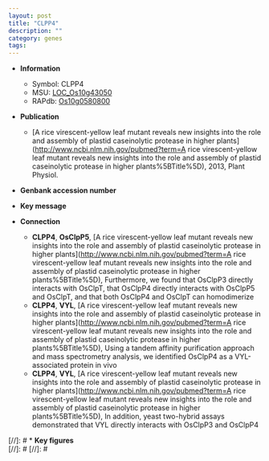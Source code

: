 ```yaml
---
layout: post
title: "CLPP4"
description: ""
category: genes
tags: 
---
```


* **Information**  
    + Symbol: CLPP4  
    + MSU: [LOC_Os10g43050](http://rice.plantbiology.msu.edu/cgi-bin/ORF_infopage.cgi?orf=LOC_Os10g43050)  
    + RAPdb: [Os10g0580800](http://rapdb.dna.affrc.go.jp/viewer/gbrowse_details/irgsp1?name=Os10g0580800)  

* **Publication**  
    + [A rice virescent-yellow leaf mutant reveals new insights into the role and assembly of plastid caseinolytic protease in higher plants](http://www.ncbi.nlm.nih.gov/pubmed?term=A rice virescent-yellow leaf mutant reveals new insights into the role and assembly of plastid caseinolytic protease in higher plants%5BTitle%5D), 2013, Plant Physiol.

* **Genbank accession number**  

* **Key message**  

* **Connection**  
    + __CLPP4__, __OsClpP5__, [A rice virescent-yellow leaf mutant reveals new insights into the role and assembly of plastid caseinolytic protease in higher plants](http://www.ncbi.nlm.nih.gov/pubmed?term=A rice virescent-yellow leaf mutant reveals new insights into the role and assembly of plastid caseinolytic protease in higher plants%5BTitle%5D), Furthermore, we found that OsClpP3 directly interacts with OsClpT, that OsClpP4 directly interacts with OsClpP5 and OsClpT, and that both OsClpP4 and OsClpT can homodimerize
    + __CLPP4__, __VYL__, [A rice virescent-yellow leaf mutant reveals new insights into the role and assembly of plastid caseinolytic protease in higher plants](http://www.ncbi.nlm.nih.gov/pubmed?term=A rice virescent-yellow leaf mutant reveals new insights into the role and assembly of plastid caseinolytic protease in higher plants%5BTitle%5D), Using a tandem affinity purification approach and mass spectrometry analysis, we identified OsClpP4 as a VYL-associated protein in vivo
    + __CLPP4__, __VYL__, [A rice virescent-yellow leaf mutant reveals new insights into the role and assembly of plastid caseinolytic protease in higher plants](http://www.ncbi.nlm.nih.gov/pubmed?term=A rice virescent-yellow leaf mutant reveals new insights into the role and assembly of plastid caseinolytic protease in higher plants%5BTitle%5D), In addition, yeast two-hybrid assays demonstrated that VYL directly interacts with OsClpP3 and OsClpP4

[//]: # * **Key figures**  
[//]: # 
[//]: # 
